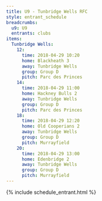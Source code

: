 ```yaml
---
title: U9 - Tunbridge Wells RFC
style: entrant_schedule
breadcrumbs:
  u9: U9
  entrants: clubs
items:
  Tunbridge Wells:
    12:
      time: 2018-04-29 10:20
      home: Blackheath 3
      away: Tunbridge Wells
      group: Group D
      pitch: Parc des Princes
    14:
      time: 2018-04-29 11:00
      home: Hackney Bulls 2
      away: Tunbridge Wells
      group: Group D
      pitch: Parc des Princes
    18:
      time: 2018-04-29 12:20
      home: Old Cooperians 2
      away: Tunbridge Wells
      group: Group D
      pitch: Murrayfield
    20:
      time: 2018-04-29 13:00
      home: Edenbridge 2
      away: Tunbridge Wells
      group: Group D
      pitch: Murrayfield
---
```


{% include schedule_entrant.html %}
